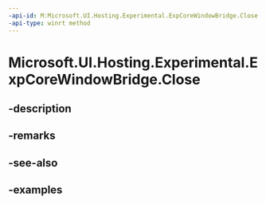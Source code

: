 ```yaml
---
-api-id: M:Microsoft.UI.Hosting.Experimental.ExpCoreWindowBridge.Close
-api-type: winrt method
---
```


# Microsoft.UI.Hosting.Experimental.ExpCoreWindowBridge.Close

<!--
// This member is not implemented in C#
-->


## -description

## -remarks

## -see-also

## -examples


